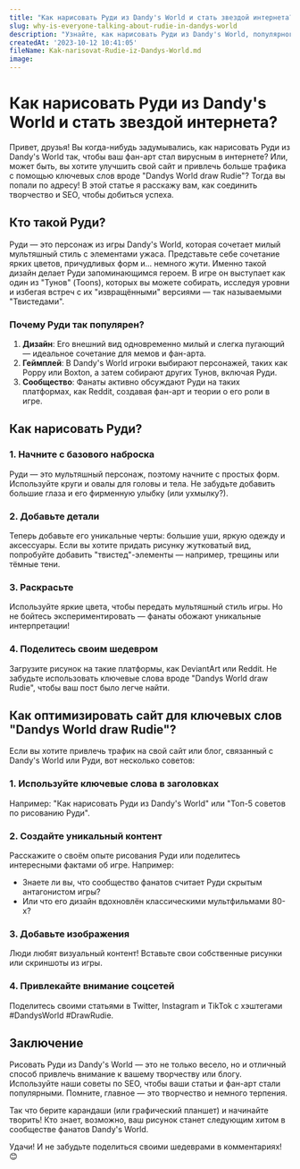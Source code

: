 ```yaml
---
title: "Как нарисовать Руди из Dandy's World и стать звездой интернета?"
slug: why-is-everyone-talking-about-rudie-in-dandys-world
description: "Узнайте, как нарисовать Руди из Dandy's World, популярного персонажа из хоррор-игры, и привлечь внимание сообщества фанатов. Простые советы по созданию фан-арта и секреты SEO для вашего блога."
createdAt: '2023-10-12 10:41:05'
fileName: Kak-narisovat-Rudie-iz-Dandys-World.md
image: 
---
```


# Как нарисовать Руди из Dandy's World и стать звездой интернета?

Привет, друзья! Вы когда-нибудь задумывались, как нарисовать Руди из Dandy's World так, чтобы ваш фан-арт стал вирусным в интернете? Или, может быть, вы хотите улучшить свой сайт и привлечь больше трафика с помощью ключевых слов вроде "Dandys World draw Rudie"? Тогда вы попали по адресу! В этой статье я расскажу вам, как соединить творчество и SEO, чтобы добиться успеха.

## Кто такой Руди?

Руди — это персонаж из игры Dandy's World, которая сочетает милый мультяшный стиль с элементами ужаса. Представьте себе сочетание ярких цветов, причудливых форм и... немного жути. Именно такой дизайн делает Руди запоминающимся героем. В игре он выступает как один из "Тунов" (Toons), которых вы можете собирать, исследуя уровни и избегая встреч с их "извращёнными" версиями — так называемыми "Твистедами".

### Почему Руди так популярен?

1. **Дизайн**: Его внешний вид одновременно милый и слегка пугающий — идеальное сочетание для мемов и фан-арта.
2. **Геймплей**: В Dandy's World игроки выбирают персонажей, таких как Poppy или Boxton, а затем собирают других Тунов, включая Руди.
3. **Сообщество**: Фанаты активно обсуждают Руди на таких платформах, как Reddit, создавая фан-арт и теории о его роли в игре.

## Как нарисовать Руди?

### 1. Начните с базового наброска
Руди — это мультяшный персонаж, поэтому начните с простых форм. Используйте круги и овалы для головы и тела. Не забудьте добавить большие глаза и его фирменную улыбку (или ухмылку?).

### 2. Добавьте детали
Теперь добавьте его уникальные черты: большие уши, яркую одежду и аксессуары. Если вы хотите придать рисунку жутковатый вид, попробуйте добавить "твистед"-элементы — например, трещины или тёмные тени.

### 3. Раскрасьте
Используйте яркие цвета, чтобы передать мультяшный стиль игры. Но не бойтесь экспериментировать — фанаты обожают уникальные интерпретации!

### 4. Поделитесь своим шедевром
Загрузите рисунок на такие платформы, как DeviantArt или Reddit. Не забудьте использовать ключевые слова вроде "Dandys World draw Rudie", чтобы ваш пост было легче найти.

## Как оптимизировать сайт для ключевых слов "Dandys World draw Rudie"?

Если вы хотите привлечь трафик на свой сайт или блог, связанный с Dandy's World или Руди, вот несколько советов:

### 1. Используйте ключевые слова в заголовках
Например: "Как нарисовать Руди из Dandy's World" или "Топ-5 советов по рисованию Руди".

### 2. Создайте уникальный контент
Расскажите о своём опыте рисования Руди или поделитесь интересными фактами об игре. Например:
- Знаете ли вы, что сообщество фанатов считает Руди скрытым антагонистом игры?
- Или что его дизайн вдохновлён классическими мультфильмами 80-х?

### 3. Добавьте изображения
Люди любят визуальный контент! Вставьте свои собственные рисунки или скриншоты из игры.

### 4. Привлекайте внимание соцсетей
Поделитесь своими статьями в Twitter, Instagram и TikTok с хэштегами #DandysWorld #DrawRudie.

## Заключение

Рисовать Руди из Dandy's World — это не только весело, но и отличный способ привлечь внимание к вашему творчеству или блогу. Используйте наши советы по SEO, чтобы ваши статьи и фан-арт стали популярными. Помните, главное — это творчество и немного терпения.

Так что берите карандаши (или графический планшет) и начинайте творить! Кто знает, возможно, ваш рисунок станет следующим хитом в сообществе фанатов Dandy's World.

Удачи! И не забудьте поделиться своими шедеврами в комментариях! 😊